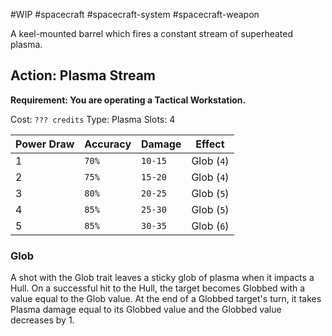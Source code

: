 #WIP #spacecraft #spacecraft-system #spacecraft-weapon 

A keel-mounted barrel which fires a constant stream of superheated plasma.

## Action: Plasma Stream

**Requirement: You are operating a Tactical Workstation.**

Cost: `??? credits`
Type: Plasma
Slots: 4

| Power Draw | Accuracy | Damage | Effect |
| -----------|----------|--------|--------|
| 1 | `70%` | `10-15` | Glob (`4`) |
| 2 | `75%` | `15-20` | Glob (`4`) |
| 3 | `80%` | `20-25` | Glob (`5`) |
| 4 | `85%` | `25-30` | Glob (`5`) |
| 5 | `85%` | `30-35` | Glob (`6`) |

### Glob

A shot with the Glob trait leaves a sticky glob of plasma when it impacts a Hull. On a successful hit to the Hull, the target becomes Globbed with a value equal to the Glob value. At the end of a Globbed target's turn, it takes Plasma damage equal to its Globbed value and the Globbed value decreases by 1.